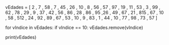 vEdades  = [ 2 , 7 , 58 , 7 , 45 , 26 , 10 , 8 , 56 , 57 , 97 , 19 , 11 , 53 , 3 , 99 , 62 , 78 , 29 , 9 , 37 , 42 , 56 , 86 , 28 , 86 , 95 ,26 , 49 , 67 , 21 , 815 , 67 , 10 , 58 , 512 , 24 , 92 , 89 , 67 , 53 , 10 , 9 , 83 , 1 , 44 , 10 , 77 , 98 , 73 , 57 ]

for vIndice in vEdades:
  if vIndice == 10:
    vEdades.remove(vIndice)

print(vEdades)
